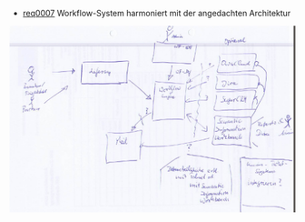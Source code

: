 * [req0007](https://github.com/PolitAktiv/politaktiv-requirements/tree/master/de/requirements/req0007.md) Workflow-System harmoniert mit der angedachten Architektur

![Architektur][architecture-pic]

[architecture-pic]: https://github.com/PolitAktiv/politaktiv-requirements/blob/master/de/files/Solution/Architektur.png "Architektur"

